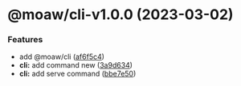# @moaw/cli-v1.0.0 (2023-03-02)


### Features

* add @moaw/cli ([af6f5c4](https://github.com/microsoft/moaw/commit/af6f5c4298d4beadaed2998aea867e3e0fa752f9))
* **cli:** add command new ([3a9d634](https://github.com/microsoft/moaw/commit/3a9d634ec4669e328796c08fc3d46673d2494217))
* **cli:** add serve command ([bbe7e50](https://github.com/microsoft/moaw/commit/bbe7e509beafdad10fb92724db027ef832b24d4d))
